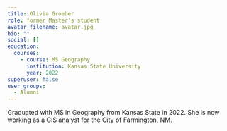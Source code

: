 ```yaml
---
title: Olivia Groeber
role: former Master's student
avatar_filename: avatar.jpg
bio: ""
social: []
education:
  courses:
    - course: MS Geography
      institution: Kansas State University
      year: 2022
superuser: false
user_groups:
  - Alumni
---
```

Graduated with MS in Geography from Kansas State in 2022. She is now working as a GIS analyst for the City of Farmington, NM.